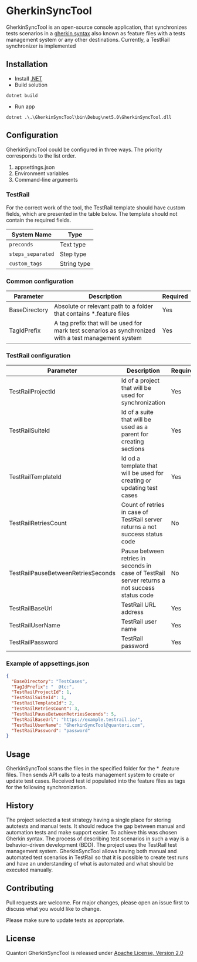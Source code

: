 # GherkinSyncTool

GherkinSyncTool is an open-source console application, that synchronizes tests scenarios in
a [gherkin syntax](https://cucumber.io/docs/gherkin/) also known as feature files with a tests management system or any
other destinations. Currently, a TestRail synchronizer is implemented

## Installation

- Install [.NET](https://dotnet.microsoft.com/download)
- Build solution
```
dotnet build
```
- Run app
```
dotnet .\.\GherkinSyncTool\bin\Debug\net5.0\GherkinSyncTool.dll
```

## Configuration

GherkinSyncTool could be configured in three ways. The priority corresponds to the list order.

1. appsettings.json
2. Environment variables
3. Command-line arguments

### TestRail

For the correct work of the tool, the TestRail template should have custom fields, which are presented in the table below. The template should not contain the required fields.

|System Name|Type|
|----|----|
|`preconds`| Text type|
|`steps_separated`| Step type|
|`custom_tags`| String type|

### Common configuration

|Parameter|Description|Required|
|----|----|----|
|BaseDirectory|Absolute or relevant path to a folder that contains *.feature files|Yes|
|TagIdPrefix|A tag prefix that will be used for mark test scenarios as synchronized with a test management system|Yes|

### TestRail configuration

|Parameter|Description|Required|
|----|----|----|
|TestRailProjectId|Id of a project that will be used for synchronization|Yes|
|TestRailSuiteId|Id of a suite that will be used as a parent for creating sections|Yes|
|TestRailTemplateId|Id od a template that will be used for creating or updating test cases|Yes|
|TestRailRetriesCount|Count of retries in case of TestRail server returns a not success status code|No|
|TestRailPauseBetweenRetriesSeconds|Pause between retries in seconds in case of TestRail server returns a not success status code|No|
|TestRailBaseUrl|TestRail URL address|Yes|
|TestRailUserName|TestRail user name|Yes|
|TestRailPassword|TestRail password|Yes|

### Example of appsettings.json

``` json
{
  "BaseDirectory": "TestCases",
  "TagIdPrefix": "  @tc:",
  "TestRailProjectId": 1,
  "TestRailSuiteId": 1,
  "TestRailTemplateId": 2,
  "TestRailRetriesCount": 3,
  "TestRailPauseBetweenRetriesSeconds": 5,
  "TestRailBaseUrl": "https://example.testrail.io/",
  "TestRailUserName": "GherkinSyncTool@quantori.com",
  "TestRailPassword": "password"
}
```

## Usage

GherkinSyncTool scans the files in the specified folder for the  * .feature files. Then sends API calls to a tests management system to create or update test cases.  Received test id populated into the feature files as tags for the following synchronization.

## History

The project selected a test strategy having a single place for storing autotests and manual tests. It should reduce the gap between manual and automation tests and make support easier. To achieve this was chosen Gherkin syntax. The process of describing test scenarios in such a way is a behavior-driven development (BDD). The project uses the TestRail test management system. GherkinSyncTool allows having both manual and automated test scenarios in TestRail so that it is possible to create test runs and have an understanding of what is automated and what should be executed manually.

## Contributing

Pull requests are welcome. For major changes, please open an issue first to discuss what you would like to change.

Please make sure to update tests as appropriate.

## License

Quantori GherkinSyncTool is released under [Apache License, Version 2.0](LICENSE)